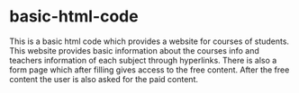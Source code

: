# basic-html-code
This is a basic html code which provides a website for courses of students. This website provides basic information about the courses info and teachers information of each subject through hyperlinks. There is also a form page which after filling gives access to the free content. After the free content the user is also asked for the paid content.
